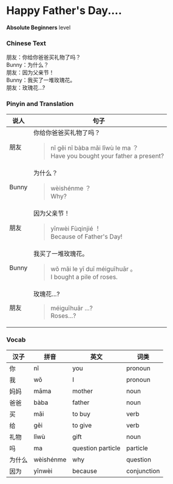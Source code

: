 # Happy Father's Day....
**Absolute Beginners** level
### Chinese Text
朋友：你给你爸爸买礼物了吗？<br />Bunny：为什么？<br />朋友：因为父亲节！<br />Bunny：我买了一堆玫瑰花。<br />朋友：玫瑰花...?

### Pinyin and Translation
|说人|句子|
|----|----|
|朋友|你给你爸爸买礼物了吗？<blockquote>nǐ gěi nǐ bàba mǎi lǐwù le ma ？<br />Have you bought your father a present?</blockquote>|
|Bunny|为什么？<blockquote>wèishénme ？<br />Why?</blockquote>|
|朋友|因为父亲节！<blockquote>yīnwèi Fùqinjié ！<br />Because of Father's Day!</blockquote>|
|Bunny|我买了一堆玫瑰花。<blockquote>wǒ mǎi le yī duī méiguīhuār 。<br />I bought a pile of roses.</blockquote>|
|朋友|玫瑰花...?<blockquote>méiguīhuār ...?<br />Roses...?</blockquote>|
### Vocab
|汉子|拼音|英文|词类|
|----|----|----|----|
|你|nǐ|you|pronoun|
|我|wǒ|I|pronoun|
|妈妈|māma|mother|noun|
|爸爸|bàba|father|noun|
|买|mǎi|to buy|verb|
|给|gěi|to give|verb|
|礼物|lǐwù|gift|noun|
|吗|ma|question particle|particle|
|为什么|wèishénme|why|question|
|因为|yīnwèi|because|conjunction|